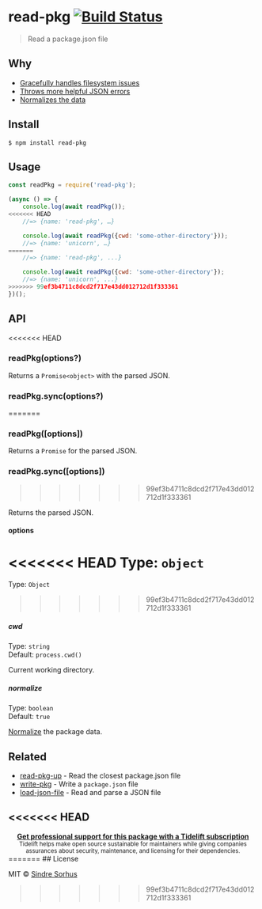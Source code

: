 # read-pkg [![Build Status](https://travis-ci.org/sindresorhus/read-pkg.svg?branch=master)](https://travis-ci.org/sindresorhus/read-pkg)

> Read a package.json file


## Why

- [Gracefully handles filesystem issues](https://github.com/isaacs/node-graceful-fs)
- [Throws more helpful JSON errors](https://github.com/sindresorhus/parse-json)
- [Normalizes the data](https://github.com/npm/normalize-package-data#what-normalization-currently-entails)


## Install

```
$ npm install read-pkg
```


## Usage

```js
const readPkg = require('read-pkg');

(async () => {
	console.log(await readPkg());
<<<<<<< HEAD
	//=> {name: 'read-pkg', …}

	console.log(await readPkg({cwd: 'some-other-directory'}));
	//=> {name: 'unicorn', …}
=======
	//=> {name: 'read-pkg', ...}

	console.log(await readPkg({cwd: 'some-other-directory'});
	//=> {name: 'unicorn', ...}
>>>>>>> 99ef3b4711c8dcd2f717e43dd012712d1f333361
})();
```


## API

<<<<<<< HEAD
### readPkg(options?)

Returns a `Promise<object>` with the parsed JSON.

### readPkg.sync(options?)
=======
### readPkg([options])

Returns a `Promise` for the parsed JSON.

### readPkg.sync([options])
>>>>>>> 99ef3b4711c8dcd2f717e43dd012712d1f333361

Returns the parsed JSON.

#### options

<<<<<<< HEAD
Type: `object`
=======
Type: `Object`
>>>>>>> 99ef3b4711c8dcd2f717e43dd012712d1f333361

##### cwd

Type: `string`<br>
Default: `process.cwd()`

Current working directory.

##### normalize

Type: `boolean`<br>
Default: `true`

[Normalize](https://github.com/npm/normalize-package-data#what-normalization-currently-entails) the package data.


## Related

- [read-pkg-up](https://github.com/sindresorhus/read-pkg-up) - Read the closest package.json file
- [write-pkg](https://github.com/sindresorhus/write-pkg) - Write a `package.json` file
- [load-json-file](https://github.com/sindresorhus/load-json-file) - Read and parse a JSON file


<<<<<<< HEAD
---

<div align="center">
	<b>
		<a href="https://tidelift.com/subscription/pkg/npm-read-pkg?utm_source=npm-read-pkg&utm_medium=referral&utm_campaign=readme">Get professional support for this package with a Tidelift subscription</a>
	</b>
	<br>
	<sub>
		Tidelift helps make open source sustainable for maintainers while giving companies<br>assurances about security, maintenance, and licensing for their dependencies.
	</sub>
</div>
=======
## License

MIT © [Sindre Sorhus](https://sindresorhus.com)
>>>>>>> 99ef3b4711c8dcd2f717e43dd012712d1f333361
